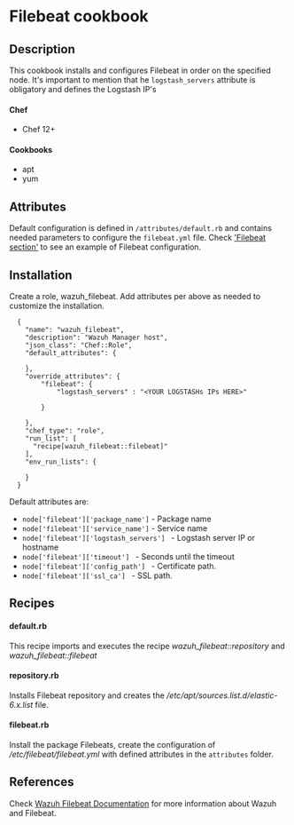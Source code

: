 # Filebeat cookbook

## Description
This cookbook installs and configures Filebeat in order on the specified node. It's important to mention that he ```logstash_servers``` attribute is obligatory and defines the Logstash IP's

#### Chef
- Chef 12+

#### Cookbooks
- apt
- yum

Attributes
----------

Default configuration is defined in ```/attributes/default.rb``` and contains needed parameters to configure the ```filebeat.yml``` file. Check ['Filebeat section'](https://raw.githubusercontent.com/wazuh/wazuh/3.9/extensions/filebeat/filebeat.yml) to see an example of Filebeat configuration.

## Installation

Create a role, wazuh_filebeat. Add attributes per above as needed to customize the installation.



```
  {
    "name": "wazuh_filebeat",
    "description": "Wazuh Manager host",
    "json_class": "Chef::Role",
    "default_attributes": {

    },
    "override_attributes": {
        "filebeat": {
            "logstash_servers" : "<YOUR LOGSTASHs IPs HERE>"
            
        }

    },
    "chef_type": "role",
    "run_list": [
      "recipe[wazuh_filebeat::filebeat]"
    ],
    "env_run_lists": {

    }
  }
```

Default attributes are: 

* `node['filebeat']['package_name']` - Package name
* `node['filebeat']['service_name']` - Service name
* `node['filebeat']['logstash_servers'] ` - Logstash server IP or hostname
* `node['filebeat']['timeout'] ` - Seconds until the timeout
* `node['filebeat']['config_path'] ` - Certificate path.
* `node['filebeat']['ssl_ca'] ` - SSL path.

Recipes
-------

#### default.rb

This recipe imports and executes the recipe *wazuh_filebeat::repository* and *wazuh_filebeat::filebeat*

#### repository.rb

Installs Filebeat repository and creates the */etc/apt/sources.list.d/elastic-6.x.list* file.

#### filebeat.rb

Install the package Filebeats, create the configuration of */etc/filebeat/filebeat.yml* with defined attributes in the ```attributes``` folder.

## References

Check [Wazuh Filebeat Documentation](https://documentation.wazuh.com/current/installation-guide/installing-wazuh-server/wazuh_server_rpm.html#installing-filebeat) for more information about Wazuh and Filebeat.